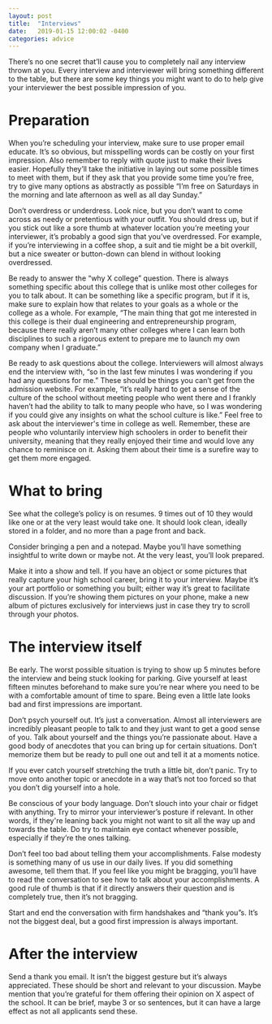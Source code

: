 ```yaml
---
layout: post
title:  "Interviews"
date:   2019-01-15 12:00:02 -0400
categories: advice
---
```


There’s no one secret that’ll cause you to completely nail any interview thrown at you.  Every interview and interviewer will bring something different to the table, but there are some key things you might want to do to help give your interviewer the best possible impression of you.

# Preparation

When you’re scheduling your interview, make sure to use proper email educate.  It’s so obvious, but misspelling words can be costly on your first impression.  Also remember to reply with quote just to make their lives easier.  Hopefully they’ll take the initiative in laying out some possible times to meet with them, but if they ask that you provide some time you’re free, try to give many options as abstractly as possible “I’m free on Saturdays in the morning and late afternoon as well as all day Sunday.”

Don’t overdress or underdress.  Look nice, but you don’t want to come across as needy or pretentious with your outfit.  You should dress up, but if you stick out like a sore thumb at whatever location you’re meeting your interviewer, it’s probably a good sign that you’ve overdressed.  For example, if you’re interviewing in a coffee shop, a suit and tie might be a bit overkill, but a nice sweater or button-down can blend in without looking overdressed.

Be ready to answer the “why X college” question.  There is always something specific about this college that is unlike most other colleges for you to talk about.  It can be something like a specific program, but if it is, make sure to explain how that relates to your goals as a whole or the college as a whole.  For example, “The main thing that got me interested in this college is their dual engineering and entrepreneurship program, because there really aren’t many other colleges where I can learn both disciplines to such a rigorous extent to prepare me to launch my own company when I graduate.”

Be ready to ask questions about the college.  Interviewers will almost always end the interview with, “so in the last few minutes I was wondering if you had any questions for me.”  These should be things you can’t get from the admission website.  For example, “it’s really hard to get a sense of the culture of the school without meeting people who went there and I frankly haven’t had the ability to talk to many people who have, so I was wondering if you could give any insights on what the school culture is like.”  Feel free to ask about the interviewer's time in college as well.  Remember, these are people who voluntarily interview high schoolers in order to benefit their university, meaning that they really enjoyed their time and would love any chance to reminisce on it.  Asking them about their time is a surefire way to get them more engaged.

# What to bring
See what the college’s policy is on resumes.  9 times out of 10 they would like one or at the very least would take one.  It should look clean, ideally stored in a folder, and no more than a page front and back.

Consider bringing a pen and a notepad.  Maybe you’ll have something insightful to write down or maybe not.  At the very least, you’ll look prepared.

Make it into a show and tell.  If you have an object or some pictures that really capture your high school career, bring it to your interview.  Maybe it’s your art portfolio or something you built; either way it’s great to facilitate discussion.  If you’re showing them pictures on your phone, make a new album of pictures exclusively for interviews just in case they try to scroll through your photos.

# The interview itself

Be early.  The worst possible situation is trying to show up 5 minutes before the interview and being stuck looking for parking.  Give yourself at least fifteen minutes beforehand to make sure you’re near where you need to be with a comfortable amount of time to spare.  Being even a little late looks bad and first impressions are important.

Don’t psych yourself out.  It’s just a conversation.  Almost all interviewers are incredibly pleasant people to talk to and they just want to get a good sense of you.  Talk about yourself and the things you’re passionate about.  Have a good body of anecdotes that you can bring up for certain situations.  Don’t memorize them but be ready to pull one out and tell it at a moments notice.

If you ever catch yourself stretching the truth a little bit, don’t panic.  Try to move onto another topic or anecdote in a way that’s not too forced so that you don’t dig yourself into a hole.

Be conscious of your body language.  Don’t slouch into your chair or fidget with anything.  Try to mirror your interviewer’s posture if relevant.  In other words, if they're leaning back you might not want to sit all the way up and towards the table.  Do try to maintain eye contact whenever possible, especially if they’re the ones talking.

Don’t feel too bad about telling them your accomplishments.  False modesty is something many of us use in our daily lives.  If you did something awesome, tell them that.  If you feel like you might be bragging, you’ll have to read the conversation to see how to talk about your accomplishments.  A good rule of thumb is that if it directly answers their question and is completely true, then it’s not bragging.

Start and end the conversation with firm handshakes and “thank you”s.  It’s not the biggest deal, but a good first impression is always important.

# After the interview

Send a thank you email.  It isn’t the biggest gesture but it’s always appreciated.  These should be short and relevant to your discussion.  Maybe mention that you’re grateful for them offering their opinion on X aspect of the school.  It can be brief, maybe 3 or so sentences, but it can have a large effect as not all applicants send these.
